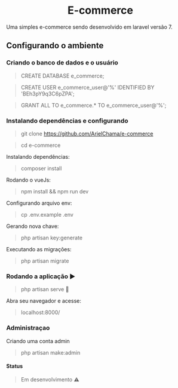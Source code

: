<h1 align="center"> E-commerce </h1>

<p align="justify"> Uma simples e-commerce sendo desenvolvido em laravel versão 7.</p>

## Configurando o ambiente

### Criando o banco de dados e o usuário

> CREATE DATABASE e_commerce;

> CREATE USER e_commerce_user@'%' IDENTIFIED BY 'BEh3pY9q3C6pZPA';

> GRANT ALL TO e_commerce.* TO e_commerce_user@'%';

### Instalando dependências e configurando

> git clone https://github.com/ArielChama/e-commerce

> cd e-commerce

<p align="justify"> Instalando dependências: </p>

> composer install

<p align="justify"> Rodando o vueJs: </p>

> npm install && npm run dev

<p align="justify"> Configurando arquivo env: </p>

> cp .env.example .env

<p align="justify"> Gerando nova chave: </p>

> php artisan key:generate

<p align="justify"> Executando as migrações: </p>

> php artisan migrate

### Rodando a aplicação :arrow_forward:

> php artisan serve :signal_strength:

<p align="justify">Abra seu navegador e acesse: </p>

> localhost:8000/

### Administraçao

<p align="justify">Criando uma conta admin</p>

> php artisan make:admin

#### Status
> Em desenvolvimento :warning:
